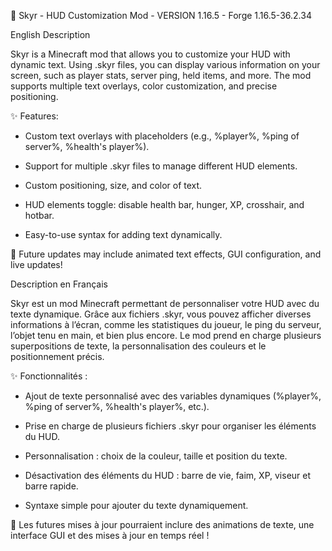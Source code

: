 📜 Skyr - HUD Customization Mod - VERSION 1.16.5 - Forge 1.16.5-36.2.34


English Description

Skyr is a Minecraft mod that allows you to customize your HUD with dynamic text. Using .skyr files, you can display various information on your screen, such as player stats, server ping, held items, and more.
The mod supports multiple text overlays, color customization, and precise positioning.



✨ Features:

- Custom text overlays with placeholders (e.g., %player%, %ping of server%, %health's player%).

- Support for multiple .skyr files to manage different HUD elements.

- Custom positioning, size, and color of text.

- HUD elements toggle: disable health bar, hunger, XP, crosshair, and hotbar.

- Easy-to-use syntax for adding text dynamically.

🔧 Future updates may include animated text effects, GUI configuration, and live updates!


Description en Français

Skyr est un mod Minecraft permettant de personnaliser votre HUD avec du texte dynamique. Grâce aux fichiers .skyr, vous pouvez afficher diverses informations à l’écran, comme les statistiques du joueur, le ping du serveur, l’objet tenu en main, et bien plus encore.
Le mod prend en charge plusieurs superpositions de texte, la personnalisation des couleurs et le positionnement précis.


✨ Fonctionnalités :


- Ajout de texte personnalisé avec des variables dynamiques (%player%, %ping of server%, %health's player%, etc.).

- Prise en charge de plusieurs fichiers .skyr pour organiser les éléments du HUD.

- Personnalisation : choix de la couleur, taille et position du texte.
  
- Désactivation des éléments du HUD : barre de vie, faim, XP, viseur et barre rapide.

- Syntaxe simple pour ajouter du texte dynamiquement.


🔧 Les futures mises à jour pourraient inclure des animations de texte, une interface GUI et des mises à jour en temps réel !
